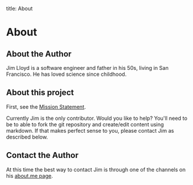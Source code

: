 title: About

# About

## About the Author

Jim Lloyd is a software engineer and father in his 50s, living in San Francisco. He has loved science since childhood.

## About this project

First, see the [Mission Statement](/goals/mission). 

Currently Jim is the only contributor. Would you like to help? You'll need to be to able to fork the git repository and create/edit content using markdown. If that makes perfect sense to you, please contact Jim as described below.

## Contact the Author

At this time the best way to contact Jim is through one of the channels on his [about.me page](http://about.me/jim.lloyd).
